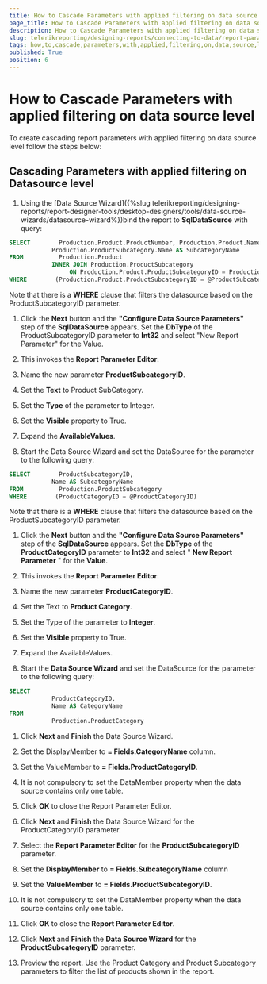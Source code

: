 ```yaml
---
title: How to Cascade Parameters with applied filtering on data source level
page_title: How to Cascade Parameters with applied filtering on data source level 
description: How to Cascade Parameters with applied filtering on data source level
slug: telerikreporting/designing-reports/connecting-to-data/report-parameters/how-to-cascade-parameters-with-applied-filtering-on-data-source-level
tags: how,to,cascade,parameters,with,applied,filtering,on,data,source,level
published: True
position: 6
---
```


# How to Cascade Parameters with applied filtering on data source level

To create cascading report parameters with applied filtering on data source level follow the steps below:    	

## Cascading Parameters with applied filtering on Datasource level

1. Using the [Data Source Wizard]({%slug telerikreporting/designing-reports/report-designer-tools/desktop-designers/tools/data-source-wizards/datasource-wizard%})bind the report to __SqlDataSource__  with query:

  ````SQL
SELECT        Production.Product.ProductNumber, Production.Product.Name AS ProductName, 
              Production.ProductSubcategory.Name AS SubcategoryName
FROM          Production.Product 
              INNER JOIN Production.ProductSubcategory 
                   ON Production.Product.ProductSubcategoryID = Production.ProductSubcategory.ProductSubcategoryID
WHERE        (Production.Product.ProductSubcategoryID = @ProductSubcategoryID)
````

Note that there is a __WHERE__ clause that filters the datasource based on the ProductSubcategoryID parameter.  

1. Click the __Next__  button and the __"Configure Data Source Parameters"__  step of the __SqlDataSource__  appears. Set the __DbType__  of the ProductSubcategoryID
 parameter to __Int32__  and select "New Report Parameter" for the Value.

1. This invokes the __Report Parameter Editor__.

1. Name the new parameter __ProductSubcategoryID__.

1. Set the __Text__  to Product SubCategory.

1. Set the __Type__  of the parameter to Integer.

1. Set the __Visible__  property to True.

1. Expand the __AvailableValues__.

1. Start the Data Source Wizard and set the DataSource for the parameter to the following query:

  ````SQL
SELECT        ProductSubcategoryID, 
              Name AS SubcategoryName
FROM          Production.ProductSubcategory
WHERE        (ProductCategoryID = @ProductCategoryID)
````

Note that there is a __WHERE__ clause that filters the datasource based on the ProductSubcategoryID parameter.  

1. Click the __Next__  button and the __"Configure Data Source Parameters"__  step of 
 the __SqlDataSource__  appears. Set the __DbType__  of the __ProductCategoryID__  parameter to __Int32__  and select " __New Report Parameter__  " for the __Value__.

1. This invokes the __Report Parameter Editor__.

1. Name the new parameter __ProductCategoryID__.

1. Set the Text to __Product Category__.

1. Set the Type of the parameter to __Integer__.

1. Set the __Visible__  property to True.

1. Expand the AvailableValues.

1. Start the __Data Source Wizard__  and set the DataSource for 
			the parameter to the following query:

  ````SQL
SELECT
              ProductCategoryID,
              Name AS CategoryName
FROM
              Production.ProductCategory
````

1. Click __Next__  and __Finish__  the Data Source Wizard.

1. Set the DisplayMember to __= Fields.CategoryName__  column.

1. Set the ValueMember to __= Fields.ProductCategoryID__.

1. It is not compulsory to set the DataMember property when the data source contains only one table.

1. Click __OK__  to close the Report Parameter Editor.

1. Click __Next__  and __Finish__  the Data Source Wizard for the ProductCategoryID parameter.

1. Select the __Report Parameter Editor__  for the __ProductSubcategoryID__  parameter.

1. Set the __DisplayMember__  to __= Fields.SubcategoryName__  column

1. Set the __ValueMember__  to __= Fields.ProductSubcategoryID__.

1. It is not compulsory to set the DataMember property when the data source contains only one table.

1. Click __OK__  to close the __Report Parameter Editor__.

1. Click __Next__  and __Finish__  the __Data Source Wizard__  for the __ProductSubcategoryID__  parameter.

1. Preview the report. Use the Product Category and Product Subcategory parameters to filter the list of products shown in the report.
